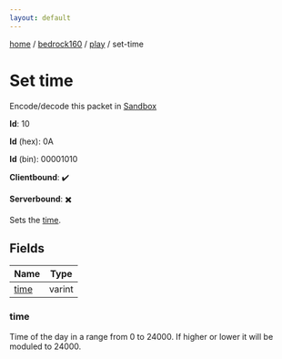 ```yaml
---
layout: default
---
```


[home](/)  /  [bedrock160](/protocol/bedrock160)  /  [play](/protocol/bedrock160/play)  /  set-time

# Set time

Encode/decode this packet in [Sandbox](../../../sandbox/bedrock160#play.set_time)

**Id**: 10

**Id** (hex): 0A

**Id** (bin): 00001010

**Clientbound**: ✔️

**Serverbound**: ✖️

Sets the [time](http://minecraft.gamepedia.com/Day-night_cycle).

## Fields

Name | Type
---|---
[time](#time) | varint

### time

Time of the day in a range from 0 to 24000. If higher or lower it will be moduled to 24000.
